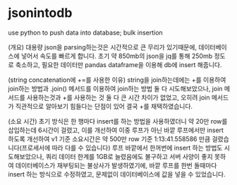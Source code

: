 # jsonintodb
use python to push data into database; bulk insertion

(개요)
대용량 json을 parsing하는것은 시간적으로 큰 무리가 있기때문에,
데이터베이스에 넣어서 속도를 빠르게 합니다.
초기 약 850mb의 json을 jq를 통해 250mb 정도로 축소하고,
필요한 데이터만 pandas dataframe을 이용해 db에 insert 해줍니다.

(string concatenation에 +=를 사용한 이유)
string을 join하는데에는 +를 이용하여 join하는 방법과
.join() 메서드를 이용하여 join하는 방법 둘 다 시도해보았으나,
join 메서드를 사용하는것과 +를 사용하는 것 둘 다 큰 시간 차이가 없었고,
오히려 join 메서드가 직관적으로 알아보기 힘들다는 단점이 있어 결국 +를 채택하였습니다.

(소요 시간)
초기 방식은 한 행마다 insert를 하는 방법을 사용하였더니
약 20만 row를 삽입하는데 6시간이 걸렸고, 이를 개선하여 이중 루프가 아닌 바깥 루프에서만 insert 하도록 개선하여
v1 기준 소요시간은 약 500만 row 기준 1:13:41.558586 만큼 걸렸습니다(프로세서에 따라 다를 수 있습니다)
루프 바깥에서 한꺼번에 insert 하는 방법도 시도해보았으나, 쿼리 데이터 한계를 1GB로 늘렸음에도 불구하고
서버 사양이 좋지 못하여 데이터베이스가 재부팅되는 불상사가 발생하였기에,
바깥 루프를 한번 돌때마다 insert 하는 방식으로 수정하였고, 문제없이 데이터베이스에 값을 넣을 수 있었습니다.
